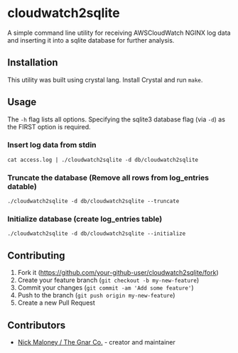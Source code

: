 # cloudwatch2sqlite

A simple command line utility for receiving AWSCloudWatch NGINX log data and inserting it into a sqlite database for further analysis. 

## Installation

This utility was built using crystal lang. Install Crystal and run `make`.

## Usage

The `-h` flag lists all options. Specifying the sqlite3 database flag (via `-d`) as the FIRST option is required.

### Insert log data from stdin
`cat access.log | ./cloudwatch2sqlite -d db/cloudwatch2sqlite`

### Truncate the database (Remove all rows from log_entries datable)
`./cloudwatch2sqlite -d db/cloudwatch2sqlite --truncate`

### Initialize database (create log_entries table)
`./cloudwatch2sqlite -d db/cloudwatch2sqlite --initialize`

## Contributing
1. Fork it (<https://github.com/your-github-user/cloudwatch2sqlite/fork>)
2. Create your feature branch (`git checkout -b my-new-feature`)
3. Commit your changes (`git commit -am 'Add some feature'`)
4. Push to the branch (`git push origin my-new-feature`)
5. Create a new Pull Request

## Contributors

- [Nick Maloney / The Gnar Co.](https://github.com/ngmaloney) - creator and maintainer
